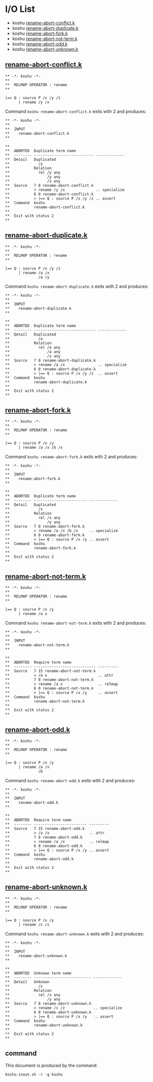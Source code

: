 # I/O List

- koshu [rename-abort-conflict.k](#rename-abort-conflictk)
- koshu [rename-abort-duplicate.k](#rename-abort-duplicatek)
- koshu [rename-abort-fork.k](#rename-abort-forkk)
- koshu [rename-abort-not-term.k](#rename-abort-not-termk)
- koshu [rename-abort-odd.k](#rename-abort-oddk)
- koshu [rename-abort-unknown.k](#rename-abort-unknownk)



## [rename-abort-conflict.k](rename-abort-conflict.k)

```
** -*- koshu -*-
**
**  RELMAP OPERATOR : rename
**

|== Q : source P /x /y /z
      | rename /y /x
```

Command `koshu rename-abort-conflict.k` exits with 2 and produces:

```
** -*- koshu -*-
**
**  INPUT
**    rename-abort-conflict.k
**

**
**  ABORTED  Duplicate term name
**  -------- --------------------------- -------------
**  Detail   Duplicated
**             /y
**           Relation
**             rel /y any
**                 /y any
**                 /z any
**  Source   7 8 rename-abort-conflict.k
**           > rename /y /x              .. specialize
**           6 0 rename-abort-conflict.k
**           > |== Q : source P /x /y /z .. assert
**  Command  koshu
**           rename-abort-conflict.k
**
**  Exit with status 2
**
```



## [rename-abort-duplicate.k](rename-abort-duplicate.k)

```
** -*- koshu -*-
**
**  RELMAP OPERATOR : rename
**

|== Q : source P /x /y /z
      | rename /a /x
               /a /y
```

Command `koshu rename-abort-duplicate.k` exits with 2 and produces:

```
** -*- koshu -*-
**
**  INPUT
**    rename-abort-duplicate.k
**

**
**  ABORTED  Duplicate term name
**  -------- ---------------------------- -------------
**  Detail   Duplicated
**             /a
**           Relation
**             rel /a any
**                 /a any
**                 /z any
**  Source   7 8 rename-abort-duplicate.k
**           > rename /a /x               .. specialize
**           6 0 rename-abort-duplicate.k
**           > |== Q : source P /x /y /z  .. assert
**  Command  koshu
**           rename-abort-duplicate.k
**
**  Exit with status 2
**
```



## [rename-abort-fork.k](rename-abort-fork.k)

```
** -*- koshu -*-
**
**  RELMAP OPERATOR : rename
**

|== Q : source P /x /y
      | rename /a /x /b /x
```

Command `koshu rename-abort-fork.k` exits with 2 and produces:

```
** -*- koshu -*-
**
**  INPUT
**    rename-abort-fork.k
**

**
**  ABORTED  Duplicate term name
**  -------- ------------------------ -------------
**  Detail   Duplicated
**             /x
**           Relation
**             rel /x any
**                 /y any
**  Source   7 8 rename-abort-fork.k
**           > rename /a /x /b /x     .. specialize
**           6 0 rename-abort-fork.k
**           > |== Q : source P /x /y .. assert
**  Command  koshu
**           rename-abort-fork.k
**
**  Exit with status 2
**
```



## [rename-abort-not-term.k](rename-abort-not-term.k)

```
** -*- koshu -*-
**
**  RELMAP OPERATOR : rename
**

|== Q : source P /x /y
      | rename /a x
```

Command `koshu rename-abort-not-term.k` exits with 2 and produces:

```
** -*- koshu -*-
**
**  INPUT
**    rename-abort-not-term.k
**

**
**  ABORTED  Require term name
**  -------- ---------------------------- ---------
**  Source   7 15 rename-abort-not-term.k
**           > /a x                       .. attr
**           7 8 rename-abort-not-term.k
**           > rename /a x                .. relmap
**           6 0 rename-abort-not-term.k
**           > |== Q : source P /x /y     .. assert
**  Command  koshu
**           rename-abort-not-term.k
**
**  Exit with status 2
**
```



## [rename-abort-odd.k](rename-abort-odd.k)

```
** -*- koshu -*-
**
**  RELMAP OPERATOR : rename
**

|== Q : source P /x /y
      | rename /a /x
               /b
```

Command `koshu rename-abort-odd.k` exits with 2 and produces:

```
** -*- koshu -*-
**
**  INPUT
**    rename-abort-odd.k
**

**
**  ABORTED  Require term name
**  -------- ------------------------ ---------
**  Source   7 15 rename-abort-odd.k
**           > /a /x                  .. attr
**           7 8 rename-abort-odd.k
**           > rename /a /x           .. relmap
**           6 0 rename-abort-odd.k
**           > |== Q : source P /x /y .. assert
**  Command  koshu
**           rename-abort-odd.k
**
**  Exit with status 2
**
```



## [rename-abort-unknown.k](rename-abort-unknown.k)

```
** -*- koshu -*-
**
**  RELMAP OPERATOR : rename
**

|== Q : source P /x /y
      | rename /c /z
```

Command `koshu rename-abort-unknown.k` exits with 2 and produces:

```
** -*- koshu -*-
**
**  INPUT
**    rename-abort-unknown.k
**

**
**  ABORTED  Unknown term name
**  -------- -------------------------- -------------
**  Detail   Unknown
**             /z
**           Relation
**             rel /x any
**                 /y any
**  Source   7 8 rename-abort-unknown.k
**           > rename /c /z             .. specialize
**           6 0 rename-abort-unknown.k
**           > |== Q : source P /x /y   .. assert
**  Command  koshu
**           rename-abort-unknown.k
**
**  Exit with status 2
**
```



## command

This document is produced by the command:

```
koshu-inout.sh -r -g koshu
```
